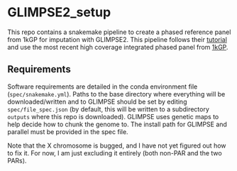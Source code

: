 # GLIMPSE2_setup

 This repo contains a snakemake pipeline to create a phased reference panel from 1kGP for imputation with GLIMPSE2. This pipeline follows their [tutorial](https://odelaneau.github.io/GLIMPSE/docs/tutorials/getting_started/#3-split-the-genome-into-chunks) and use the most recent high coverage integrated phased panel from [1kGP](http://ftp.1000genomes.ebi.ac.uk/vol1/ftp/data_collections/1000G_2504_high_coverage/working/20220422_3202_phased_SNV_INDEL_SV/).

## Requirements

 Software requirements are detailed in the conda environment file (`spec/snakemake.yml`). Paths to the base directory where everything will be downloaded/written and to GLIMPSE should be set by editing `spec/file_spec.json` (by default, this will be written to a subdirectory `outputs` where this repo is downloaded). GLIMPSE uses genetic maps to help decide how to chunk the genome to. The install path for GLIMPSE and parallel must be provided in the spec file.

 Note that the X chromosome is bugged, and I have not yet figured out how to fix it. For now, I am just excluding it entirely (both non-PAR and the two PARs).
